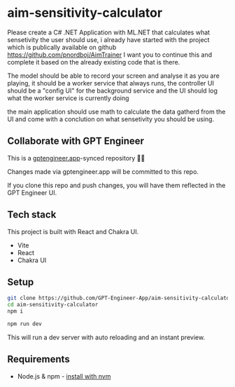 # aim-sensitivity-calculator

Please create a C# .NET Application with ML.NET that calculates what sensetivity the user should use, i already have started with the project which is publically available on github
https://github.com/pnordboj/AimTrainer
I want you to continue this and complete it based on the already existing code that is there. 

The model should be able to record your screen and analyse it as you are playing, it should be a worker service that always runs, the controller UI should be a "config UI" for the background service and the UI should log what the worker service is currently doing

the main application should use math to calculate the data gatherd from the UI and come with a conclution on what sensetivity you should be using.

## Collaborate with GPT Engineer

This is a [gptengineer.app](https://gptengineer.app)-synced repository 🌟🤖

Changes made via gptengineer.app will be committed to this repo.

If you clone this repo and push changes, you will have them reflected in the GPT Engineer UI.

## Tech stack

This project is built with React and Chakra UI.

- Vite
- React
- Chakra UI

## Setup

```sh
git clone https://github.com/GPT-Engineer-App/aim-sensitivity-calculator.git
cd aim-sensitivity-calculator
npm i
```

```sh
npm run dev
```

This will run a dev server with auto reloading and an instant preview.

## Requirements

- Node.js & npm - [install with nvm](https://github.com/nvm-sh/nvm#installing-and-updating)
